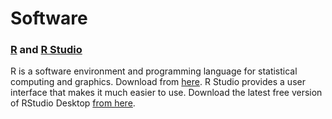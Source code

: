 # Software

### [R](http://www.r-project.org/) and [R Studio](http://www.rstudio.com/)
R is a software environment and programming language for statistical computing and graphics. Download from [here](https://cran.rstudio.com/). R Studio provides a user interface that makes it much easier to use. Download the latest free version of RStudio Desktop [from here](http://www.rstudio.com/products/rstudio/download/).







